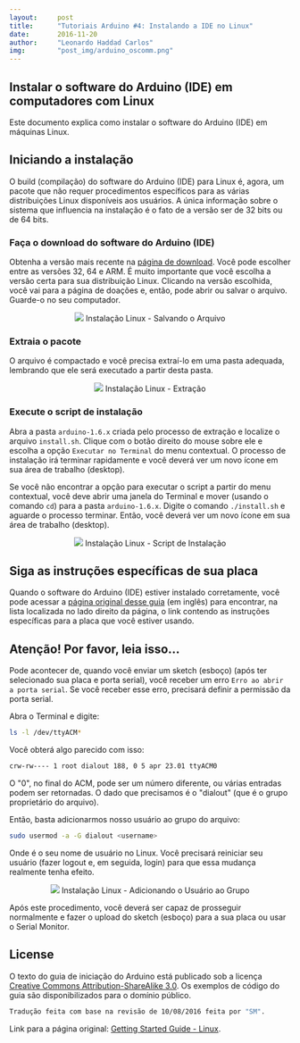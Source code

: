 ```yaml
---
layout:     post
title:      "Tutoriais Arduino #4: Instalando a IDE no Linux"
date:       2016-11-20
author:     "Leonardo Haddad Carlos"
img:        "post_img/arduino_oscomm.png"
---
```


## Instalar o software do Arduino (IDE) em computadores com Linux

Este documento explica como instalar o software do Arduino (IDE) em máquinas Linux.

## Iniciando a instalação

O build (compilação) do software do Arduino (IDE) para Linux é, agora, um pacote que não requer procedimentos específicos para as várias distribuições Linux disponíveis aos usuários. A única informação sobre o sistema que influencia na instalação é o fato de a versão ser de 32 bits ou de 64 bits.

### Faça o download do software do Arduino (IDE)

Obtenha a versão mais recente na [página de download][downloadpage]. Você pode escolher entre as versões 32, 64 e ARM. É muito importante que você escolha a versão certa para sua distribuição Linux. Clicando na versão escolhida, você vai para a página de doações e, então, pode abrir ou salvar o arquivo. Guarde-o no seu computador.

<p style="text-align: center;">
    <img src="{{ site.baseurl }}/post_img/arduinotutorials/linux_savefile.jpg" style="margin: 0 auto; max-height: 390px;" />
Instalação Linux - Salvando o Arquivo
</p>

### Extraia o pacote

O arquivo é compactado e você precisa extraí-lo em uma pasta adequada, lembrando que ele será executado a partir desta pasta.

<p style="text-align: center;">
    <img src="{{ site.baseurl }}/post_img/arduinotutorials/linux_extract.jpg" style="margin: 0 auto; max-height: 390px;" />
Instalação Linux - Extração
</p>

### Execute o script de instalação

Abra a pasta `arduino-1.6.x` criada pelo processo de extração e localize o arquivo `install.sh`. Clique com o botão direito do mouse sobre ele e escolha a opção `Executar no Terminal` do menu contextual. O processo de instalação irá terminar rapidamente e você deverá ver um novo ícone em sua área de trabalho (desktop).

Se você não encontrar a opção para executar o script a partir do menu contextual, você deve abrir uma janela do Terminal e mover (usando o comando `cd`) para a pasta `arduino-1.6.x`. Digite o comando `./install.sh` e aguarde o processo terminar. Então, você deverá ver um novo ícone em sua área de trabalho (desktop).

<p style="text-align: center;">
    <img src="{{ site.baseurl }}/post_img/arduinotutorials/linux_installscript.jpg" style="margin: 0 auto; max-height: 390px;" />
Instalação Linux - Script de Instalação
</p>

## Siga as instruções específicas de sua placa

Quando o software do Arduino (IDE) estiver instalado corretamente, você pode acessar a [página original desse guia][guidehome] (em inglês) para encontrar, na lista localizada no lado direito da página, o link contendo as instruções específicas para a placa que você estiver usando.

## Atenção! Por favor, leia isso...

Pode acontecer de, quando você enviar um sketch (esboço) (após ter selecionado sua placa e porta serial), você receber um erro `Erro ao abrir a porta serial`. Se você receber esse erro, precisará definir a permissão da porta serial.

Abra o Terminal e digite:

```sh
ls -l /dev/ttyACM*
```

Você obterá algo parecido com isso:

```sh
crw-rw---- 1 root dialout 188, 0 5 apr 23.01 ttyACM0
```

O "0", no final do ACM, pode ser um número diferente, ou várias entradas podem ser retornadas. O dado que precisamos é o "dialout" (que é o grupo proprietário do arquivo).

Então, basta adicionarmos nosso usuário ao grupo do arquivo:

```sh
sudo usermod -a -G dialout <username>
```

Onde <username> é o seu nome de usuário no Linux. Você precisará reiniciar seu usuário (fazer logout e, em seguida, login) para que essa mudança realmente tenha efeito.

<p style="text-align: center;">
    <img src="{{ site.baseurl }}/post_img/arduinotutorials/linux_usermod.jpg" style="margin: 0 auto; max-height: 390px;" />
Instalação Linux - Adicionando o Usuário ao Grupo
</p>

Após este procedimento, você deverá ser capaz de prosseguir normalmente e fazer o upload do sketch (esboço) para a sua placa ou usar o Serial Monitor.

License
----

O texto do guia de iniciação do Arduino está publicado sob a licença [Creative Commons Attribution-ShareAlike 3.0][ccasa3]. Os exemplos de código do guia são disponibilizados para o domínio público.

```sh
Tradução feita com base na revisão de 10/08/2016 feita por "SM".
```

Link para a página original: [Getting Started Guide - Linux][originalpage].

[//]: # (These are reference links used in the body of this note and get stripped out when the markdown processor does its job. There is no need to format nicely because it shouldn't be seen. Thanks SO - http://stackoverflow.com/questions/4823468/store-comments-in-markdown-syntax)


   [placeholder]: <>
   [originalpage]: <https://www.arduino.cc/en/Guide/Linux>
   [guidehome]: <https://www.arduino.cc/en/Guide/HomePage>
   [downloadpage]: <https://www.arduino.cc/en/Main/Software>
   [ccasa3]: <https://creativecommons.org/licenses/by-sa/3.0>
   [arduino]: <https://www.arduino.cc>
